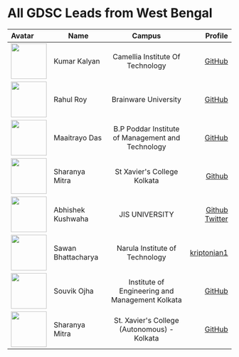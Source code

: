 # All GDSC Leads from West Bengal
| Avatar   |     Name |      Campus   |  Profile |
|:---------|----------|:-------------:|------:|
|  <img src="https://avatars.githubusercontent.com/u/67071462?v=4" width="80px">| Kumar Kalyan |Camellia Institute Of Technology| [GitHub](https://github.com/kum9748ar) |
|  <img src="https://avatars.githubusercontent.com/u/65613660?v=4" width="80px">|Rahul Roy | Brainware University |  [GitHub](https://github.com/Rahul6918) |
| <img src="https://avatars.githubusercontent.com/u/76429346?v=4" width="80px"> | Maaitrayo Das| B.P Poddar Institute of Management and Technology| [GitHub](https://github.com/Maaitrayo) |
| <img src="https://avatars.githubusercontent.com/u/94007936?v=4" width="80px"> | Sharanya Mitra|St Xavier's College Kolkata|[Github](https://github.com/Rick-mad-lab)|
| <img src="https://avatars.githubusercontent.com/u/86338762?v=4" width="80px">| Abhishek Kushwaha | JIS UNIVERSITY | [Github](https://github.com/Abbhiishek) <br/> [Twitter](https://twitter.com/abbhishek_k)|
| <img src="https://avatars.githubusercontent.com/u/74916308?v=4" width="80px"> |Sawan Bhattacharya | Narula Institute of Technology | [kriptonian1](https://github.com/kriptonian1)|
| <img src="https://avatars.githubusercontent.com/u/80455812?v=4" width="80px"> |Souvik Ojha | Institute of Engineering and Management Kolkata | [GitHub](https://github.com/techsouvik)
| <img src="https://avatars.githubusercontent.com/u/94007936?v=4" width="80px"> |Sharanya Mitra | St. Xavier's College (Autonomous) - Kolkata | [GitHub](https://github.com/Rick-mad-lab)

